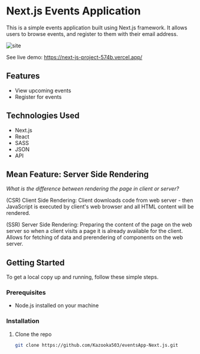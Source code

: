 # Next.js Events Application

This is a simple events application built using Next.js framework. It allows users to browse events, and register to them with their email address. 

![site](https://github.com/Kazooka503/eventsApp-Next.js/assets/38452989/05d6e32c-c3eb-4053-a46a-eb260787e1e3)

See live demo: https://next-js-project-574b.vercel.app/

## Features

- View upcoming events
- Register for events

## Technologies Used

- Next.js
- React
- SASS
- JSON
- API

## Mean Feature: Server Side Rendering

*What is the difference between rendering the page 
in client or server?*

(CSR) Client Side Rendering: Client downloads code from web server - 
then JavaScript is executed by client's web browser
and all HTML content will be rendered.

(SSR) Server Side Rendering: Preparing the content of the page on the 
web server so when a client visits a page it is already available for
the client. Allows for fetching of data and prerendering of components on 
the web server.
  
## Getting Started

To get a local copy up and running, follow these simple steps.

### Prerequisites

- Node.js installed on your machine

### Installation

1. Clone the repo
   ```sh
   git clone https://github.com/Kazooka503/eventsApp-Next.js.git
